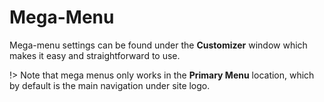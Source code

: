 # Mega-Menu

Mega-menu settings can be found under the **Customizer** window which makes it easy and straightforward to use.

!> Note that mega menus only works in the **Primary Menu** location, which by default is the main navigation under site logo.
